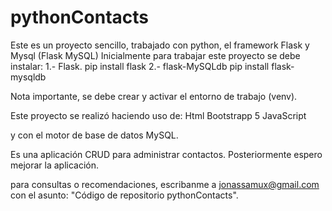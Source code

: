 # pythonContacts

Este es un proyecto sencillo, trabajado con python, el framework Flask y Mysql (Flask MySQL)
Inicialmente para trabajar este proyecto se debe instalar: 
1.- Flask.
pip install flask
2.- flask-MySQLdb
pip install flask-mysqldb

Nota importante, se debe crear y activar el entorno de trabajo (venv).

Este proyecto se realizó haciendo uso de:
Html
Bootstrapp 5
JavaScript

y con el motor de base de datos MySQL.

Es una aplicación CRUD para administrar contactos.
Posteriormente espero mejorar la aplicación.

para consultas o recomendaciones, escribanme a jonassamux@gmail.com con el asunto: "Código de repositorio pythonContacts".
